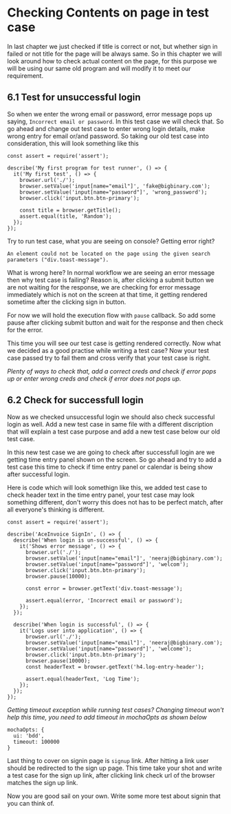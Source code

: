 # Checking Contents on page in test case

In last chapter we just checked if title is correct or not, but whether sign in failed or not title for the page will be always same.
So in this chapter we will look around how to check actual content on the page, for this purpose we will be using our same old program
and will modify it to meet our requirement.

## 6.1 Test for unsuccessful login

So when we enter the wrong email or password, error message pops up saying, `Incorrect email or password`. In this test case we will check that. So go ahead and change out test case to enter wrong login details, make wrong entry for email or/and password. So taking our old test case into consideration, this will look something like this

```
const assert = require('assert');

describe('My first program for test runner', () => {
  it('My first test', () => {
    browser.url('./');
    browser.setValue('input[name="email"]', 'fake@bigbinary.com');
    browser.setValue('input[name="password"]', 'wrong_password');
    browser.click('input.btn.btn-primary');

    const title = browser.getTitle();
    assert.equal(title, 'Random');
  });
});
```

Try to run test case, what you are seeing on console? Getting error right?

```
An element could not be located on the page using the given search parameters ("div.toast-message").
```

What is wrong here? In normal workflow we are seeing an error message then why test case is failing? Reason is, after clicking a submit button we are not waiting for the response, we are checking for error message immediately which is not on the screen at that time, it getting rendered sometime after the clicking sign in button.

For now we will hold the execution flow with `pause` callback. So add some pause after clicking submit button and wait for the response and then check for the error.

This time you will see our test case is getting rendered correctly. Now what we decided as a good practise while writing a test case? Now your test case passed try to fail them and cross verify that your test case is right.

_Plenty of ways to check that, add a correct creds and check if error pops up or enter wrong creds and check if error does not pops up._

## 6.2 Check for successfull login

Now as we checked unsuccessful login we should also check successful login as well. Add a new test case in same file with a different discription that will explain a test case purpose and add a new test case below our old test case.

In this new test case we are going to check after successfull login are we getting time entry panel shown on the screen. So go ahead and try to add a test case this time to check if time entry panel or calendar is being show after successful login.

Here is code which will look somethign like this, we added test case to check header text in the time entry panel, your test case may look something different, don't worry this does not has to be perfect match, after all everyone's thinking is different.

```
const assert = require('assert');

describe('AceInvoice SignIn', () => {
  describe('When login is un-successful', () => {
    it('Shows error message', () => {
      browser.url('./');
      browser.setValue('input[name="email"]', 'neeraj@bigbinary.com');
      browser.setValue('input[name="password"]', 'welcom');
      browser.click('input.btn.btn-primary');
      browser.pause(10000);

      const error = browser.getText('div.toast-message');

      assert.equal(error, 'Incorrect email or password');
    });
  });

  describe('When login is successful', () => {
    it('Logs user into application', () => {
      browser.url('./');
      browser.setValue('input[name="email"]', 'neeraj@bigbinary.com');
      browser.setValue('input[name="password"]', 'welcome');
      browser.click('input.btn.btn-primary');
      browser.pause(10000);
      const headerText = browser.getText('h4.log-entry-header');

      assert.equal(headerText, 'Log Time');
    });
  });
});

```

_Getting timeout exception while running test cases? Changing timeout won't help this time, you need to add timeout in mochaOpts as shown below_

```
mochaOpts: {
  ui: 'bdd',
  timeout: 100000
}
```

Last thing to cover on signin page is `signup` link. After hitting a link user should be redirected to the sign up page. This time take your shot and write a test case for the sign up link, after clicking link check url of the browser matches the sign up link.

Now you are good sail on your own. Write some more test about signin that you can think of.
